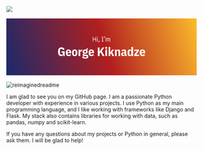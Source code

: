 ![](https://komarev.com/ghpvc/?username=GAKiknadze)

![# Hi, I'm George Kiknadze](./src/img/preview.png)

<img src="https://myreadme.vercel.app/api/embed/GAKiknadze?panels=userstatistics,toprepositories,toplanguages,commitgraph" alt="reimaginedreadme" />

I am glad to see you on my GitHub page. I am a passionate Python developer with experience in various projects. I use Python as my main programming language, and I like working with frameworks like Django and Flask. My stack also contains libraries for working with data, such as pandas, numpy and scikit-learn.

If you have any questions about my projects or Python in general, please ask them. I will be glad to help!
